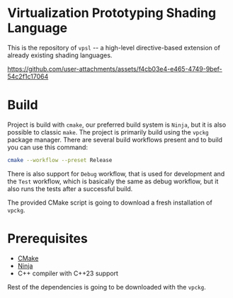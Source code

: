 # Virtualization Prototyping Shading Language

This is the repository of `vpsl` -- a high-level directive-based extension of
already existing shading languages.


https://github.com/user-attachments/assets/f4cb03e4-e465-4749-9bef-54c2f1c17064


# Build

Project is build with `cmake`, our preferred build system is `Ninja`, but it is
also possible to classic `make`. The project is primarily build using the
`vpckg` package manager. There are several build workflows present and to build
you can use this command:

```bash
cmake --workflow --preset Release
```

There is also support for `Debug` workflow, that is used for development and the
`Test` workflow, which is basically the same as debug workflow, but it also runs
the tests after a successful build.

The provided CMake script is going to download a fresh installation of `vpckg`.

# Prerequisites

* [CMake](https://cmake.org/)
* [Ninja](https://ninja-build.org/)
* C++ compiler with C++23 support

Rest of the dependencies is going to be downloaded with the `vpckg`.
